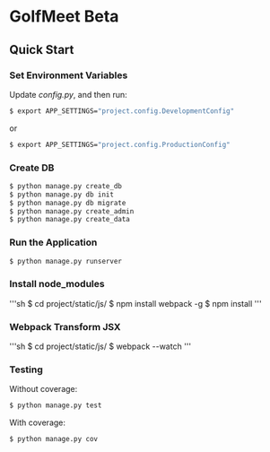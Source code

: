 # GolfMeet Beta


## Quick Start

### Set Environment Variables

Update *config.py*, and then run:

```sh
$ export APP_SETTINGS="project.config.DevelopmentConfig"
```

or

```sh
$ export APP_SETTINGS="project.config.ProductionConfig"
```

### Create DB

```sh
$ python manage.py create_db
$ python manage.py db init
$ python manage.py db migrate
$ python manage.py create_admin
$ python manage.py create_data
```

### Run the Application

```sh
$ python manage.py runserver
```

### Install node_modules
'''sh
$ cd project/static/js/
$ npm install webpack -g
$ npm install
'''


### Webpack Transform JSX
'''sh
$ cd project/static/js/
$ webpack --watch
'''


### Testing

Without coverage:

```sh
$ python manage.py test
```

With coverage:

```sh
$ python manage.py cov
```



